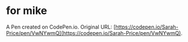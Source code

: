 # for mike 

A Pen created on CodePen.io. Original URL: [https://codepen.io/Sarah-Price/pen/VwNYwmQ](https://codepen.io/Sarah-Price/pen/VwNYwmQ).

